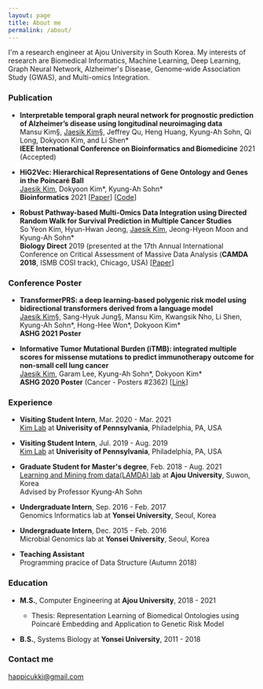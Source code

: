 ```yaml
---
layout: page
title: About me
permalink: /about/
---
```


I'm a research engineer at Ajou University in South Korea. My interests of research are Biomedical Informatics, Machine Learning, Deep Learning, Graph Neural Network, Alzheimer's Disease, Genome-wide Association Study (GWAS), and Multi-omics Integration. 

### Publication
- <b>Interpretable temporal graph neural network for prognostic prediction of Alzheimer’s disease using longitudinal neuroimaging data</b> \
Mansu Kim§, <ins>Jaesik Kim</ins>§, Jeffrey Qu, Heng Huang, Kyung-Ah Sohn, Qi Long, Dokyoon Kim, and Li Shen\* \
<b>IEEE International Conference on Bioinformatics and Biomedicine</b> 2021 (Accepted)


- <b>HiG2Vec: Hierarchical Representations of Gene Ontology and Genes in the Poincaré Ball</b> \
<ins>Jaesik Kim</ins>, Dokyoon Kim\*, Kyung-Ah Sohn\* \
<b>Bioinformatics</b> 2021 [[Paper](https://academic.oup.com/bioinformatics/article/37/18/2971/6184857)] [[Code](https://github.com/JaesikKim/HiG2Vec)]

- <b>Robust Pathway-based Multi-Omics Data Integration using Directed Random Walk for Survival Prediction in Multiple Cancer Studies</b> \
So Yeon Kim, Hyun-Hwan Jeong, <ins>Jaesik Kim</ins>, Jeong-Hyeon Moon and Kyung-Ah Sohn\* \
<b>Biology Direct</b> 2019 (presented at the 17th Annual International Conference on Critical Assessment of Massive Data Analysis (<b>CAMDA 2018</b>, ISMB COSI track), Chicago, USA) [[Paper](https://biologydirect.biomedcentral.com/articles/10.1186/s13062-019-0239-8)]

### Conference Poster
- <b>TransformerPRS: a deep learning-based polygenic risk model using bidirectional transformers derived from a language model</b> \
<ins>Jaesik Kim</ins>§, Sang-Hyuk Jung§, Mansu Kim, Kwangsik Nho, Li Shen, Kyung-Ah Sohn\*, Hong-Hee Won\*, Dokyoon Kim\* \
<b>ASHG 2021 Poster</b>

- <b>Informative Tumor Mutational Burden (iTMB): integrated multiple scores for missense mutations to predict immunotherapy outcome for non-small cell lung cancer</b> \
<ins>Jaesik Kim</ins>, Garam Lee, Kyung-Ah Sohn\*, Dokyoon Kim\* \
<b>ASHG 2020 Poster</b> (Cancer - Posters #2362) [[Link](https://www.abstractsonline.com/pp8/#!/9070/presentation/3518)]


### Experience
- <b>Visiting Student Intern</b>, Mar. 2020 - Mar. 2021 \
[Kim Lab](https://www.biomedinfolab.com/) at <b>Univerisity of Pennsylvania</b>, Philadelphia, PA, USA

- <b>Visiting Student Intern</b>, Jul. 2019 - Aug. 2019 \
[Kim Lab](https://www.biomedinfolab.com/) at <b>Univerisity of Pennsylvania</b>, Philadelphia, PA, USA

- <b>Graduate Student for Master's degree</b>, Feb. 2018 - Aug. 2021 \
[Learning and Mining from data(LAMDA) lab](http://lamda.ml/) at <b>Ajou University</b>, Suwon, Korea \
Advised by Professor Kyung-Ah Sohn
  
- <b>Undergraduate Intern</b>, Sep. 2016 - Feb. 2017 \
Genomics Informatics lab at <b>Yonsei University</b>, Seoul, Korea

- <b>Undergraduate Intern</b>, Dec. 2015 - Feb. 2016 \
Microbial Genomics lab at <b>Yonsei University</b>, Seoul, Korea
  
- <b>Teaching Assistant</b> \
Programming pracice of Data Structure (Autumn 2018)

### Education
- <b>M.S.</b>, Computer Engineering at <b>Ajou University</b>, 2018 - 2021
  - Thesis: Representation Learning of Biomedical Ontologies using Poincaré Embedding and Application to Genetic Risk Model
    
- <b>B.S.</b>, Systems Biology at <b>Yonsei University</b>, 2011 - 2018

### Contact me

[happicukki@gmail.com](mailto:happicukki@gmail.com)

